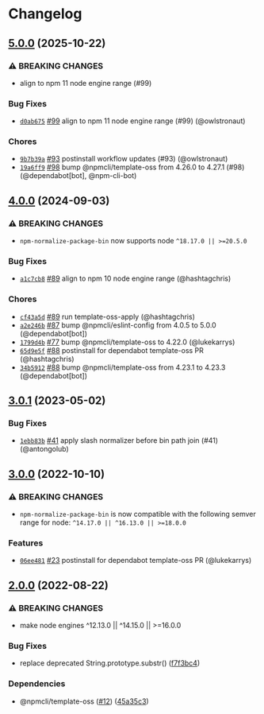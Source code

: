 # Changelog

## [5.0.0](https://github.com/npm/npm-normalize-package-bin/compare/v4.0.0...v5.0.0) (2025-10-22)
### ⚠️ BREAKING CHANGES
* align to npm 11 node engine range (#99)
### Bug Fixes
* [`d0ab675`](https://github.com/npm/npm-normalize-package-bin/commit/d0ab675dc89b39d7e132d1c6c4e9d08bd1ea2182) [#99](https://github.com/npm/npm-normalize-package-bin/pull/99) align to npm 11 node engine range (#99) (@owlstronaut)
### Chores
* [`9b7b39a`](https://github.com/npm/npm-normalize-package-bin/commit/9b7b39a244949e8d835abb6461a4578cd1422a07) [#93](https://github.com/npm/npm-normalize-package-bin/pull/93) postinstall workflow updates (#93) (@owlstronaut)
* [`19a6ff9`](https://github.com/npm/npm-normalize-package-bin/commit/19a6ff9761108d8d2a2decd1fd2546adc9290e44) [#98](https://github.com/npm/npm-normalize-package-bin/pull/98) bump @npmcli/template-oss from 4.26.0 to 4.27.1 (#98) (@dependabot[bot], @npm-cli-bot)

## [4.0.0](https://github.com/npm/npm-normalize-package-bin/compare/v3.0.1...v4.0.0) (2024-09-03)
### ⚠️ BREAKING CHANGES
* `npm-normalize-package-bin` now supports node `^18.17.0 || >=20.5.0`
### Bug Fixes
* [`a1c7cb8`](https://github.com/npm/npm-normalize-package-bin/commit/a1c7cb8015043ab527f1557197d017251141d63d) [#89](https://github.com/npm/npm-normalize-package-bin/pull/89) align to npm 10 node engine range (@hashtagchris)
### Chores
* [`cf43a5d`](https://github.com/npm/npm-normalize-package-bin/commit/cf43a5d29f2f10f1a8f19b1e08c8dd3e0dfb23a6) [#89](https://github.com/npm/npm-normalize-package-bin/pull/89) run template-oss-apply (@hashtagchris)
* [`a2e246b`](https://github.com/npm/npm-normalize-package-bin/commit/a2e246b5a62c8ad99d88997b30678062b7c20bd2) [#87](https://github.com/npm/npm-normalize-package-bin/pull/87) bump @npmcli/eslint-config from 4.0.5 to 5.0.0 (@dependabot[bot])
* [`1799d4b`](https://github.com/npm/npm-normalize-package-bin/commit/1799d4b2acdc59df8c26ce5faee339694dcc59df) [#77](https://github.com/npm/npm-normalize-package-bin/pull/77) bump @npmcli/template-oss to 4.22.0 (@lukekarrys)
* [`65d9e5f`](https://github.com/npm/npm-normalize-package-bin/commit/65d9e5f27483bb15c2932dd5dbcc2345db257cf5) [#88](https://github.com/npm/npm-normalize-package-bin/pull/88) postinstall for dependabot template-oss PR (@hashtagchris)
* [`34b5912`](https://github.com/npm/npm-normalize-package-bin/commit/34b5912d7ffc40bd2d35bce3f529b272a65af820) [#88](https://github.com/npm/npm-normalize-package-bin/pull/88) bump @npmcli/template-oss from 4.23.1 to 4.23.3 (@dependabot[bot])

## [3.0.1](https://github.com/npm/npm-normalize-package-bin/compare/v3.0.0...v3.0.1) (2023-05-02)

### Bug Fixes

* [`1ebb83b`](https://github.com/npm/npm-normalize-package-bin/commit/1ebb83b091ccfd7d7f9ec8432d627ef57265f553) [#41](https://github.com/npm/npm-normalize-package-bin/pull/41) apply slash normalizer before bin path join (#41) (@antongolub)

## [3.0.0](https://github.com/npm/npm-normalize-package-bin/compare/v2.0.0...v3.0.0) (2022-10-10)

### ⚠️ BREAKING CHANGES

* `npm-normalize-package-bin` is now compatible with the following semver range for node: `^14.17.0 || ^16.13.0 || >=18.0.0`

### Features

* [`06ee481`](https://github.com/npm/npm-normalize-package-bin/commit/06ee48159e7938c76927a3b649dfae8178af386f) [#23](https://github.com/npm/npm-normalize-package-bin/pull/23) postinstall for dependabot template-oss PR (@lukekarrys)

## [2.0.0](https://github.com/npm/npm-normalize-package-bin/compare/v1.0.1...v2.0.0) (2022-08-22)


### ⚠ BREAKING CHANGES

* make node engines ^12.13.0 || ^14.15.0 || >=16.0.0

### Bug Fixes

* replace deprecated String.prototype.substr() ([f7f3bc4](https://github.com/npm/npm-normalize-package-bin/commit/f7f3bc441299c755b25ebbd08e919c2da86f314e))


### Dependencies

* @npmcli/template-oss ([#12](https://github.com/npm/npm-normalize-package-bin/issues/12)) ([45a35c3](https://github.com/npm/npm-normalize-package-bin/commit/45a35c3d3ce0fb75247a4411a9ad03cac694bae4))
